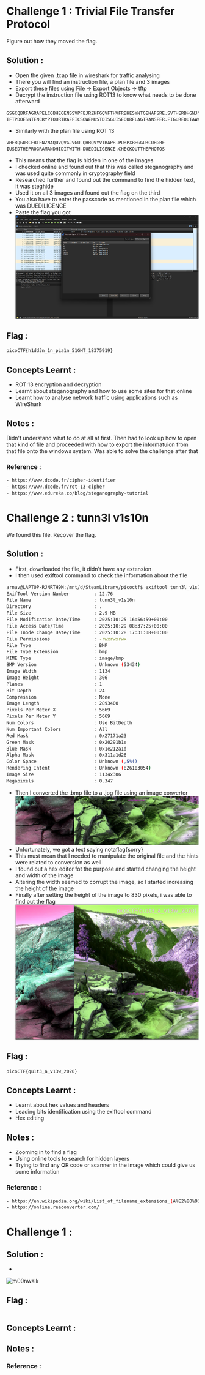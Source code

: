 # Challenge 1 : Trivial File Transfer Protocol

Figure out how they moved the flag.

## Solution : 
- Open the given .tcap file in wireshark for traffic analysing
- There you will find an instruction file, a plan file and 3 images
- Export these files using File -> Export Objects -> tftp
- Decrypt the instruction file using ROT13 to know what needs to be done afterward
```
GSGCQBRFAGRAPELCGBHEGENSSVPFBJRZHFGQVFTHVFRBHESYNTGENAFSRE.SVTHERBHGNJNLGBUVQRGURSYNTNAQVJVYYPURPXONPXSBEGURCYNA
TFTPDOESNTENCRYPTOURTRAFFICSOWEMUSTDISGUISEOURFLAGTRANSFER.FIGUREOUTAWAYTOHIDETHEFLAGANDIWILLCHECKBACKFORTHEPLAN
```
- Similarly with the plan file using ROT 13
```
VHFRQGURCEBTENZNAQUVQVGJVGU-QHRQVYVTRAPR.PURPXBHGGURCUBGBF
IUSEDTHEPROGRAMANDHIDITWITH-DUEDILIGENCE.CHECKOUTTHEPHOTOS
```
- This means that the flag is hidden in one of the images
- I checked online and found out that this was called steganography and was used quite commonly in cryptography field
- Researched further and found out the command to find the hidden text, it was steghide
- Used it on all 3 images and found out the flag on the third
- You also have to enter the passcode as mentioned in the plan file which was DUEDILIGENCE
- Paste the flag you got
![tftp analyser](../pics/Screenshot%202025-10-27%20230743.png?raw=true)

## Flag : 
```sh
picoCTF{h1dd3n_1n_pLa1n_51GHT_18375919}
```

## Concepts Learnt :

- ROT 13 encryption and decryption
- Learnt about steganography and how to use some sites for that online
- Learnt how to analyse network traffic using applications such as WireShark

## Notes : 

Didn't understand what to do at all at first. Then had to look up how to open that kind of file and proceeded with how to export the informatuion from that file onto the windows system. Was able to solve the challenge after that 

### Reference : 
```sh
- https://www.dcode.fr/cipher-identifier
- https://www.dcode.fr/rot-13-cipher
- https://www.edureka.co/blog/steganography-tutorial
```


# Challenge 2 : tunn3l v1s10n

We found this file. Recover the flag.

## Solution : 
- First, downloaded the file, it didn't have any extension
- I then used exiftool command to check the information about the file
```sh
arnav@LAPTOP-RJNRTH9M:/mnt/d/SteamLibrary/picoctf$ exiftool tunn3l_v1s10n
ExifTool Version Number         : 12.76
File Name                       : tunn3l_v1s10n
Directory                       : .
File Size                       : 2.9 MB
File Modification Date/Time     : 2025:10:25 16:56:59+00:00
File Access Date/Time           : 2025:10:29 08:37:25+00:00
File Inode Change Date/Time     : 2025:10:28 17:31:08+00:00
File Permissions                : -rwxrwxrwx
File Type                       : BMP
File Type Extension             : bmp
MIME Type                       : image/bmp
BMP Version                     : Unknown (53434)
Image Width                     : 1134
Image Height                    : 306
Planes                          : 1
Bit Depth                       : 24
Compression                     : None
Image Length                    : 2893400
Pixels Per Meter X              : 5669
Pixels Per Meter Y              : 5669
Num Colors                      : Use BitDepth
Num Important Colors            : All
Red Mask                        : 0x27171a23
Green Mask                      : 0x20291b1e
Blue Mask                       : 0x1e212a1d
Alpha Mask                      : 0x311a1d26
Color Space                     : Unknown (,5%()
Rendering Intent                : Unknown (826103054)
Image Size                      : 1134x306
Megapixels                      : 0.347
```
- Then I converted the .bmp file to a .jpg file using an image converter
![tunn3l v1s10n ](../pics/Screenshot%202025-10-29%20141628.png?raw=true)
- Unfortunately, we got a text saying notaflag{sorry}
- This must mean that I needed to manipulate the original file and the hints were related to conversion as well
- I found out a hex editor fot the purpose and started changing the height and width of the image
- Altering the width seemed to corrupt the image, so I started increasing the height of the image
- Finally after setting the height of the image to 830 pixels, i was able to find out the flag 
![tunn3l v1s10n flag](../pics/Screenshot%202025-10-29%20141856.png?raw=true)

## Flag : 
```sh
picoCTF{qu1t3_a_v13w_2020}
```

## Concepts Learnt :

- Learnt about hex values and headers
- Leading bits identification using the exiftool command
- Hex editing

## Notes : 

- Zooming in to find a flag
- Using online tools to search for hidden layers
- Trying to find any QR code or scanner in the image which could give us some information

### Reference : 
```sh
- https://en.wikipedia.org/wiki/List_of_filename_extensions_(A%E2%80%93E)
- https://online.reaconverter.com/
```


# Challenge 1 : 


## Solution : 
-
![m00nwalk](../pics/?raw=true)

## Flag : 
```sh

```

## Concepts Learnt :


## Notes : 


### Reference : 
